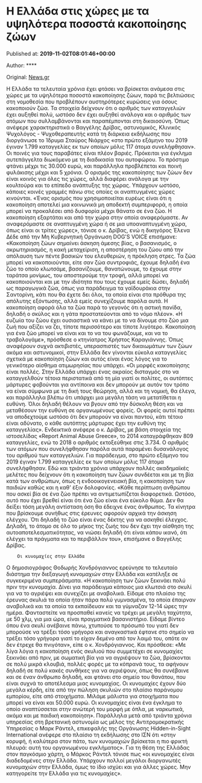 
# Η Ελλάδα στις χώρες με τα υψηλότερα ποσοστά κακοποίησης ζώων

Published at: **2019-11-02T08:01:46+00:00**

Author: ****

Original: [News.gr](https://www.news.gr/ellada/article/2016361/i-ellada-stis-chores-me-ta-ipsilotera-pososta-kakopiisis-zoon.html)

Η Ελλάδα τα τελευταία χρόνια έχει φτάσει να βρίσκεται ανάμεσα στις χώρες με τα υψηλότερα ποσοστά κακοποίησης ζώων, παρά τις βελτιώσεις στη νομοθεσία που προβλέπουν αυστηρότερες κυρώσεις για όσους κακοποιούν ζώα.
Τα στοιχεία δείχνουν ότι ο αριθμός των καταγγελιών έχει αυξηθεί πολύ, ωστόσο δεν έχει αυξηθεί ανάλογα και ο αριθμός των ατόμων που συλλαμβάνονται και παραπέμπονται στη δικαιοσύνη.
Όπως ανέφερε χαρακτηριστικά ο Βαγγέλης Δρίβας, αστυνομικός, Κλινικός Ψυχολόγος - Ψυχοθεραπευτής κατά τη διάρκεια εκδήλωσης που διοργάνωσε το Ίδρυμα Σταύρος Νιάρχος «στο πρώτο εξάμηνο του 2019 έγιναν 1.799 καταγγελίες εκ των οποίων μόλις 117 άτομα συνελήφθησαν».
Οι ποινές για τους παραβάτες είναι πλέον βαριές. Πρόκειται για έγκλημα αυτεπάγγελτα διωκόμενο με τη διαδικασία του αυτοφώρου. Το πρόστιμο φτάνει μέχρι τις 30.000 ευρώ, και παράλληλα προβλέπεται και ποινή φυλάκισης μέχρι και 5 χρόνια.
Ο ορισμός της κακοποίησης των ζώων δεν είναι κοινός για όλες τις χώρες, αλλά διαφέρει ανάλογα με την κουλτούρα και το επίπεδο ανάπτυξης της χώρας. Υπάρχουν ωστόσο, κάποιες κοινές γραμμές πάνω στις οποίες οι αναπτυγμένες χώρες κινούνται. «Ένας ορισμός που χρησιμοποιείται ευρέως είναι ότι η κακοποίηση αποτελεί μια κοινωνικά μη αποδεκτή συμπεριφορά, η οποία μπορεί να προκαλέσει από δυσφορία μέχρι θάνατο σε ένα ζώο. Η κακοποίηση εξαρτάται και από την χώρα στην οποία αναφερόμαστε. Αν αναφερόμαστε σε αναπτυγμένη χώρα ή σε μια υποαναπτυγμένη χώρα, όπως είναι οι τρίτες χώρες», τόνισε ο κ. Δρίβας, ενώ η δικηγόρος Έλενα Δέδε από την Μη Κυβερνητική Οργάνωση DOG'S VOICE επισήμανε: «Κακοποίηση ζώων σημαίνει άσκηση άμεσης βίας, ο βασανισμός, ο ακρωτηριασμός, η κακή μεταχείριση, η αποστέρηση του ζώου από την απόλαυση των πέντε βασικών του ελευθεριών, η πρόκληση στρες. Τα ζώα μπορεί να κακοποιούνται, είτε σαν ζώα συντροφιάς, έχουμε δηλαδή ένα ζώο το οποίο κλωτσάμε, βασανίζουμε, θανατώνουμε, το έχουμε στην ταράτσα μονίμως, του αποστερούμε την τροφή, αλλά μπορεί να κακοποιούνται και με την ιδιότητα που τους έχουμε εμείς δώσει, δηλαδή ως παραγωγικά ζώα, όπως για παράδειγμα τα γαϊδουράκια στην Σαντορίνη, κάτι που θα έχετε δει όλοι, τα οποία είναι στα πρόθυρα της απόλυτης εξόντωσης, αλλά εμείς συνεχίζουμε παρόλα αυτά. Η κακοποίηση αφορά όλα τα ζώα παρά το γεγονός ότι η αστική πανίδα, δηλαδή ο σκύλος και η γάτα προστατεύονται από το νόμο πλέον».
«Η ευζωία του ζώου έχει ουσιαστικά να κάνει με το να δίνουμε στο ζώο μια ζωή που αξίζει να ζει, τίποτε περισσότερο και τίποτε λιγότερο. Κακοποίηση για ένα ζώο μπορεί να είναι και το να του φωνάζουμε, και να το τραβολογάμε», πρόσθεσε ο κτηνίατρος Χρήστος Καραγιάννης.
Όπως αναφέρουν συχνά ακτιβιστές, υπερασπιστές των δικαιωμάτων των ζώων ακόμα και αστυνομικοί, στην Ελλάδα δεν γίνονται εύκολα καταγγελίες σχετικά με κακοποίηση ζώων και αυτός είναι ένας λόγος για το γενικότερο αίσθημα ατιμωρησίας που υπάρχει. «Οι μορφές κακοποίησης είναι πολλές. Στην Ελλάδα υπάρχει ένας ακραίος δισταγμός στο να καταγγελθούν τέτοια περιστατικά από τη μία γιατί οι πολίτες, οι αυτόπτες μάρτυρες φοβούνται για αντίποινα και δεν μπορούν με αυτόν τον τρόπο να είναι σύμφωνα με τη δική τους θεώρηση, αλλά και τη νομική, θα έλεγα, και παράλληλα βλέπω ότι υπάρχει μια μεγάλη τάση να μετατίθεται η ευθύνη. Όλοι δηλαδή θέλουν να βγουν από την δύσκολη θέση και να μεταθέσουν την ευθύνη σε οργανωμένους φορείς. Οι φορείς αυτοί πρέπει να αποδεχτούμε ωστόσο ότι δεν μπορούν να είναι παντού, κάτι τέτοιο είναι αδύνατο, ο κάθε αυτόπτης μάρτυρας έχει την ευθύνη της καταγγελίας».
Ενδεικτικά ανέφερε ο κ. Δρίβας, με βάση στοιχεία της ιστοσελίδας «Report Animal Abuse Greece», το 2014 καταγράφθηκαν 809 καταγγελίες, ενώ το 2018 ο αριθμός εκτοξεύθηκε στις 3.734. Ο αριθμός των ατόμων που συνελήφθησαν παρόλα αυτά παραμένει δυσανάλογος του αριθμού των καταγγελιών. Για παράδειγμα, στο πρώτο εξάμηνο του 2019 έγιναν 1.799 καταγγελίες εκ των οποίων μόλις 117 άτομα συνελήφθησαν.
Εδώ και τριάντα χρόνια υπάρχουν πολλές ακαδημαϊκές μελέτες που δείχνουν ότι η κακοποίηση των ζώων συνδέεται και με τη βία κατά των ανθρώπων, όπως η ενδοοικογενειακή βία, η κακοποίηση των παιδιών καθώς και η καθ' έξιν δολοφονίες.
«Κάθε περίπτωση ανθρώπου που ασκεί βία σε ένα ζώο πρέπει να αντιμετωπίζεται διαφορετικά. Ωστόσο, αυτό που έχει βρεθεί είναι ότι ένα ζώο είναι ένα εύκολο θύμα. Δεν θα δείξει τόση μεγάλη αντίσταση όση θα έδειχνε ένας άνθρωπος. Τα κίνητρα που βρίσκουμε συνήθως στις έρευνες αφορούν αρχικά την άσκηση ελέγχου. Ότι δηλαδή το ζώο είναι ένας δέκτης για να ασκηθεί έλεγχος. Δηλαδή, το άτομο σε όλο το μήκος της ζωής του δεν έχει την αίσθηση της αυτοαποτελεσματικότητας, να νιώσει δηλαδή ότι είναι κάπου ικανό, ότι ελέγχει τα πράγματα και το περιβάλλον του», επισήμανε ο Βαγγέλης Δρίβας.

        Οι κυνομαχίες στην Ελλάδα
      
Ο δημοσιογράφος Θοδωρής Χονδρόγιαννος ερεύνησε το τελευταίο διάστημα την διεξαγωγή κυνομαχιών στην Ελλάδα και κατέληξε σε συγκεκριμένα συμπεράσματα.
«Η κακοποίηση των ζώων ξεκινάει πολύ πριν την κυνομαχία. Δίνει για παράδειγμα κάποιος μια κλωτσιά στο σκυλί για να το αγριέψει και συνεχίζει με αναβολικά. Είδαμε στο πλαίσιο της έρευνας σκυλιά τα οποία ήταν πάρα πολύ γυμνασμένα, τα οποία έπαιρναν αναβολικά και τα οποία τα εκπαίδευαν και τα γύμναζαν 12-14 ώρες την ημέρα. Φανταστείτε να προσπαθεί κανείς να τρέχει με μεγάλη ταχύτητα, με 50 χλμ, για μια ώρα, είναι πραγματικά βασανιστήριο. Είδαμε βίντεο όπου ένα σκυλί ανέβαινε πάνω, χτυπούσε το πρόσωπό του γιατί δεν μπορούσε να τρέξει τόσο γρήγορα και αναγκαστικά έφτανε στο σημείο να τρέξει τόσο γρήγορα γιατί το είχαν δεμένο από τον λαιμό του, οπότε αν δεν έτρεχε θα πνιγόταν», είπε ο κ. Χονδρόγιαννος.
Και πρόσθεσε: «Με λίγα λόγια η κακοποίηση ενός σκυλιού που συμμετέχει σε κυνομαχίες ξεκινάει από πριν, με σωματική βία για να αγριέψουν τα ζώα, βρίσκονται σε πολύ μικρά κλουβιά, πολλές φορές με τα κόπρανά τους, τα αφήνουν δηλαδή σε πολύ κακές συνθήκες για να αγριέψουν, όπως θα συνέβαινε και σε έναν άνθρωπο δηλαδή, και φτάνει στο σημείο του θανάτου, που είναι συχνά το αποτέλεσμα μιας κυνομαχίας. Οι κυνομαχίες έχουν δύο μεγάλα κέρδη, είτε από την πώληση σκυλιών στο πλαίσιο παράνομου εμπορίου, είτε από στοιχήματα. Μιλάμε μάλιστα για στοιχήματα που μπορεί να είναι και 50.000 ευρώ. Οι κυνομαχίες είναι ένα έγκλημα το οποίο αναπτύσσεται στην ανώτερή του μορφή με όπλα, με ναρκωτικά, ακόμα και με παιδική κακοποίηση».
Παράλληλα μετά από τριάντα χρόνια υπηρεσίας στη βρετανική αστυνομία ως μέλος της Αντιτρομοκρατικής Υπηρεσίας ο Μαρκ Ράντελ, επικεφαλής της Οργάνωσης Hidden-in-Sight International ανέφερε στο πλαίσιο τη εκδήλωσης στο ΙΣΝ ότι «στην κορυφή, ή καλύτερα στον πάτο, των κυνομαχιών βρίσκεται η πιο φρικτή πλευρά: αυτή του οργανωμένου εγκλήματος». Για τη θέση της Ελλάδας στον παγκόσμιο χάρτη, ο Μάρκος Ράντελ τόνισε πως «οι κυνομαχίες είναι διαδεδομένες στην Ελλάδα. Υπάρχουν πολλοί μεγάλοι διοργανωτές κυνομαχιών στην Ελλάδα, όμως το ίδιο ισχύει και για άλλες χώρες. Μην κατηγορείτε την Ελλάδα για τις κυνομαχίες».
